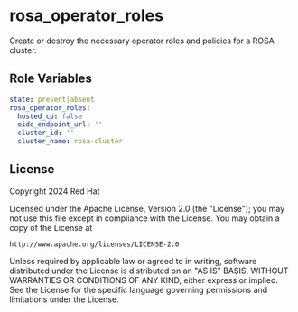 rosa_operator_roles
=========

Create or destroy the necessary operator roles and policies for a ROSA cluster.

Role Variables
--------------

```yaml
state: present|absent
rosa_operator_roles:
  hosted_cp: false
  oidc_endpoint_url: ''
  cluster_id: ''
  cluster_name: rosa-cluster
```

License
-------

Copyright 2024 Red Hat

Licensed under the Apache License, Version 2.0 (the "License");
you may not use this file except in compliance with the License.
You may obtain a copy of the License at

    http://www.apache.org/licenses/LICENSE-2.0

Unless required by applicable law or agreed to in writing, software
distributed under the License is distributed on an "AS IS" BASIS,
WITHOUT WARRANTIES OR CONDITIONS OF ANY KIND, either express or implied.
See the License for the specific language governing permissions and
limitations under the License.


